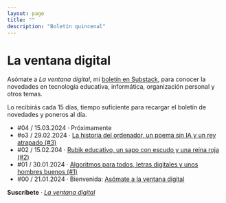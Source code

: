 ```yaml
---
layout: page
title: ""
description: "Boletín quincenal"
---
```


# La ventana digital

Asómate a *La ventana digital*, mi [boletín en Substack](https://ebenimeli.substack.com/), para conocer la novedades en tecnología educativa, informática, organización personal y otros temas.

Lo recibirás cada 15 días, tiempo suficiente para recargar el boletín de novedades y poneros al día.

* #04 / 15.03.2024 · Próximamente 
* #o3 / 29.02.2024 · [La historia del ordenador, un poema sin IA y un rey atrapado (#3)](https://ebenimeli.substack.com/p/la-historia-del-ordenador-un-poema)
* #02 / 15.02.204 · [Rubik educativo, un sapo con escudo y una reina roja (#2)](https://ebenimeli.substack.com/p/rubik-educativo-un-sapo-con-escudo)
* #01 / 30.01.2024 · [Algoritmos para todos, letras digitales y unos hombres buenos (#1)](https://ebenimeli.substack.com/p/algoritmos-para-todos-letras-digitales) 
* #00 / 21.01.2024 · Bienvenida: [Asómate a la ventana digital](https://ebenimeli.substack.com/p/asomate-a-la-ventana-digital)

**Suscríbete** · [*La ventana digital*](https://ebenimeli.substack.com/)